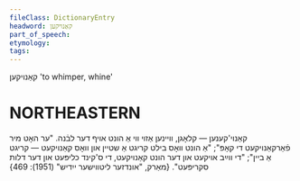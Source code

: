 ```yaml
---
fileClass: DictionaryEntry
headword: קאַנויקען
part_of_speech: 
etymology: 
tags: 
---
```

קאַנויקען
'to whimper, whine'

NORTHEASTERN
==============

קאַנוי'קענען — קלאָגן, וויינען אַזוי ווי אַ הונט אויף דער לבֿנה. "ער האָט מיר פֿאַרקאַנויקעט די קאָפּ"; "אַ הונט וואָס בילט קריגט אַ שטיין און וואָס קאַנויקעט — קריגט אַ ביין"; "די ווײַב אויקעט און דער הונט קאַנויקעט, די ס'קינד כליפּעט און דער דלות סקריפּעט". 
{מאַרק, "אונדזער ליטווישער ייִדיש" (1951): 469}
